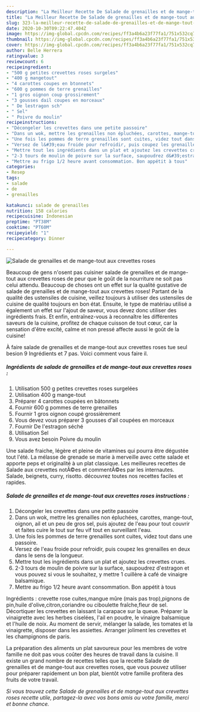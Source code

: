 ```yaml
---
description: "La Meilleur Recette De Salade de grenailles et de mange-tout aux crevettes roses"
title: "La Meilleur Recette De Salade de grenailles et de mange-tout aux crevettes roses"
slug: 323-la-meilleur-recette-de-salade-de-grenailles-et-de-mange-tout-aux-crevettes-roses
date: 2020-10-30T09:22:47.404Z
image: https://img-global.cpcdn.com/recipes/ff3a4b6a23f77fa1/751x532cq70/salade-de-grenailles-et-de-mange-tout-aux-crevettes-roses-photo-principale-de-la-recette.jpg
thumbnail: https://img-global.cpcdn.com/recipes/ff3a4b6a23f77fa1/751x532cq70/salade-de-grenailles-et-de-mange-tout-aux-crevettes-roses-photo-principale-de-la-recette.jpg
cover: https://img-global.cpcdn.com/recipes/ff3a4b6a23f77fa1/751x532cq70/salade-de-grenailles-et-de-mange-tout-aux-crevettes-roses-photo-principale-de-la-recette.jpg
author: Belle Herrera
ratingvalue: 3
reviewcount: 6
recipeingredient:
- "500 g petites crevettes roses surgeles"
- "400 g mangetout"
- "4 carottes coupes en btonnets"
- "600 g pommes de terre grenailles"
- "1 gros oignon coup grossirement"
- "3 gousses dail coupes en morceaux"
- " De lestragon sch"
- " Sel"
- " Poivre du moulin"
recipeinstructions:
- "Décongeler les crevettes dans une petite passoire"
- "Dans un wok, mettre les grenailles non épluchées, carottes, mange-tout, oignon, ail et un peu de gros sel, puis ajoutez de l&#39;eau pour tout couvrir et faites cuire le tout sur feu vif tout en surveillant l&#39;eau."
- "Une fois les pommes de terre grenailles sont cuites, videz tout dans une passoire."
- "Versez de l&#39;eau froide pour refroidir, puis coupez les grenailles en deux dans le sens de la longueur."
- "Mettre tout les ingrédients dans un plat et ajoutez les crevettes crues."
- "2-3 tours de moulin de poivre sur la surface, saupoudrez d&#39;estragon et vous pouvez si vous le souhaitez, y mettre 1 cuillère à café de vinaigre balsamique."
- "Mettre au frigo 1/2 heure avant consommation. Bon appétit à tous"
categories:
- Resep
tags:
- salade
- de
- grenailles

katakunci: salade de grenailles 
nutrition: 158 calories
recipecuisine: Indonesian
preptime: "PT38M"
cooktime: "PT60M"
recipeyield: "1"
recipecategory: Dinner

---
```



![Salade de grenailles et de mange-tout aux crevettes roses](https://img-global.cpcdn.com/recipes/ff3a4b6a23f77fa1/751x532cq70/salade-de-grenailles-et-de-mange-tout-aux-crevettes-roses-photo-principale-de-la-recette.jpg)

Beaucoup de gens n'osent pas cuisiner salade de grenailles et de mange-tout aux crevettes roses de peur que le goût de la nourriture ne soit pas celui attendu. Beaucoup de choses ont un effet sur la qualité gustative de salade de grenailles et de mange-tout aux crevettes roses! Partant de la qualité des ustensiles de cuisine, veillez toujours à utiliser des ustensiles de cuisine de qualité toujours en bon état. Ensuite, le type de matériau utilisé a également un effet sur l'ajout de saveur, vous devez donc utiliser des ingrédients frais. Et enfin, entraînez-vous à reconnaître les différentes saveurs de la cuisine, profitez de chaque cuisson de tout cœur, car la sensation d'être excité, calme et non pressé affecte aussi le goût de la cuisine!

<!--inarticleads1-->

À faire salade de grenailles et de mange-tout aux crevettes roses tue seul besion 9 Ingrédients et 7 pas. Voici comment vous faire il.

##### Ingrédients de salade de grenailles et de mange-tout aux crevettes roses :

1. Utilisation 500 g petites crevettes roses surgelées
1. Utilisation 400 g mange-tout
1. Préparer 4 carottes coupées en bâtonnets
1. Fournir 600 g pommes de terre grenailles
1. Fournir 1 gros oignon coupé grossièrement
1. Vous devez vous préparer 3 gousses d&#39;ail coupées en morceaux
1. Fournir  De l&#39;estragon séché
1. Utilisation  Sel
1. Vous avez besoin  Poivre du moulin


Une salade fraiche, légère et pleine de vitamines qui pourra être dégustée tout l&#39;été. La mélasse de grenade se marie à merveille avec cette salade et apporte peps et originalité à un plat classique. Les meilleures recettes de Salade aux crevettes notÃ©es et commentÃ©es par les internautes. Salade, beignets, curry, risotto. découvrez toutes nos recettes faciles et rapides. 

<!--inarticleads2-->

##### Salade de grenailles et de mange-tout aux crevettes roses instructions :

1. Décongeler les crevettes dans une petite passoire
1. Dans un wok, mettre les grenailles non épluchées, carottes, mange-tout, oignon, ail et un peu de gros sel, puis ajoutez de l&#39;eau pour tout couvrir et faites cuire le tout sur feu vif tout en surveillant l&#39;eau.
1. Une fois les pommes de terre grenailles sont cuites, videz tout dans une passoire.
1. Versez de l&#39;eau froide pour refroidir, puis coupez les grenailles en deux dans le sens de la longueur.
1. Mettre tout les ingrédients dans un plat et ajoutez les crevettes crues.
1. 2-3 tours de moulin de poivre sur la surface, saupoudrez d&#39;estragon et vous pouvez si vous le souhaitez, y mettre 1 cuillère à café de vinaigre balsamique.
1. Mettre au frigo 1/2 heure avant consommation. Bon appétit à tous


Ingrédients : crevette rose cuites,mangue mûre (mais pas trop),pignons de pin,huile d&#39;olive,citron,coriandre ou ciboulette fraîche,fleur de sel. Décortiquer les crevettes en laissant la carapace sur la queue. Préparer la vinaigrette avec les herbes ciselées, l&#39;ail en poudre, le vinaigre balsamique et l&#39;huile de noix. Au moment de servir, mélanger la salade, les tomates et la vinaigrette, disposer dans les assiettes. Arranger joliment les crevettes et les champignons de paris. 

<!--inarticleads1-->

<p>
La préparation des aliments un plat savoureux pour les membres de votre famille ne doit pas vous coûter des heures de travail dans la cuisine. Il existe un grand nombre de recettes telles que la recette Salade de grenailles et de mange-tout aux crevettes roses, que vous pouvez utiliser pour préparer rapidement un bon plat, bientôt votre famille profitera des fruits de votre travail.
</p>

<p>
<i>Si vous trouvez cette Salade de grenailles et de mange-tout aux crevettes roses recette utile, partagez-la avec vos bons amis ou votre famille, merci et bonne chance.</i>
</p>
